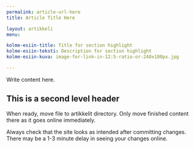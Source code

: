 ```yaml
---
permalink: article-url-here
title: Article Title Here

layout: artikkeli
menu: 

kolme-esiin-title: Title for section highlight
kolme-esiin-teksti: Description for section highlight
kolme-esiin-kuva: image-for-link-in-12:5-ratio-or-240x100px.jpg

---
```


Write content here.

## This is a second level header

When ready, move file to artikkelit directory. Only move finished content there as it goes online
 immediately. 
 
Always check that the site looks as intended after committing changes. There may be a 1-3 minute 
delay in seeing your changes online.
